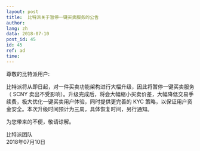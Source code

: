 ```yaml
---
layout: post
title:  比特派关于暂停一键买卖服务的公告
author: 
lang: zh
data: 2018-07-10
post_id: 45
id: 45
ref: ad
time: 
---
```


尊敬的比特派用户:

比特派将从即日起，对一件买卖功能架构进行大幅升级，因此将暂停一键买卖服务（ SCNY 卖出不受影响）。升级完成后，将会大幅缩小买卖价差，大幅降低交易手续费，极大优化一键买卖用户体验，同时提供更完善的 KYC 策略，以保证用户资金安全。本次升级时间预计为三周，具体恢复时间，另行通知。

为您带来的不便，敬请谅解。

比特派团队<br/>
2018年07月10日


